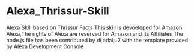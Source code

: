 # Alexa_Thrissur-Skill
Alexa Skill based on Thrissur Facts
This skill is devoeloped for Amazon Alexa,The rights of Alexa are reserved for Amazon and its Affiliates
The node.js file has been contributed by dijodaiju7 with the template provided by Alexa Development Console
